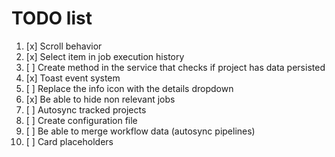 # TODO list

1. [x] Scroll behavior
2. [x] Select item in job execution history
3. [ ] Create method in the service that checks if project has data persisted
4. [x] Toast event system
5. [ ] Replace the info icon with the details dropdown
6. [x] Be able to hide non relevant jobs
7. [ ] Autosync tracked projects
8. [ ] Create configuration file
9. [ ] Be able to merge workflow data (autosync pipelines)
10. [ ] Card placeholders